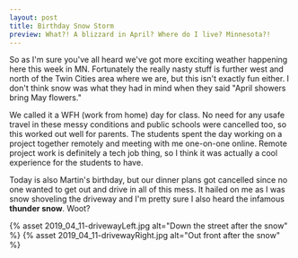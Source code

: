 ```yaml
---
layout: post
title: Birthday Snow Storm
preview: What?! A blizzard in April? Where do I live? Minnesota?!
---
```


So as I'm sure you've all heard we've got more exciting weather happening here this week in MN. Fortunately the really nasty stuff is further west and north of the Twin Cities area where we are, but this isn't exactly fun either. I don't think snow was what they had in mind when they said "April showers bring May flowers."

We called it a WFH (work from home) day for class. No need for any usafe travel in these messy conditions and public schools were cancelled too, so this worked out well for parents. The students spent the day working on a project together remotely and meeting with me one-on-one online. Remote project work is definitely a tech job thing, so I think it was actually a cool experience for the students to have.

Today is also Martin's birthday, but our dinner plans got cancelled since no one wanted to get out and drive in all of this mess. It hailed on me as I was snow shoveling the driveway and I'm pretty sure I also heard the infamous __thunder snow__. Woot?

{% asset 2019_04_11-drivewayLeft.jpg alt="Down the street after the snow" %}
{% asset 2019_04_11-drivewayRight.jpg alt="Out front after the snow" %}